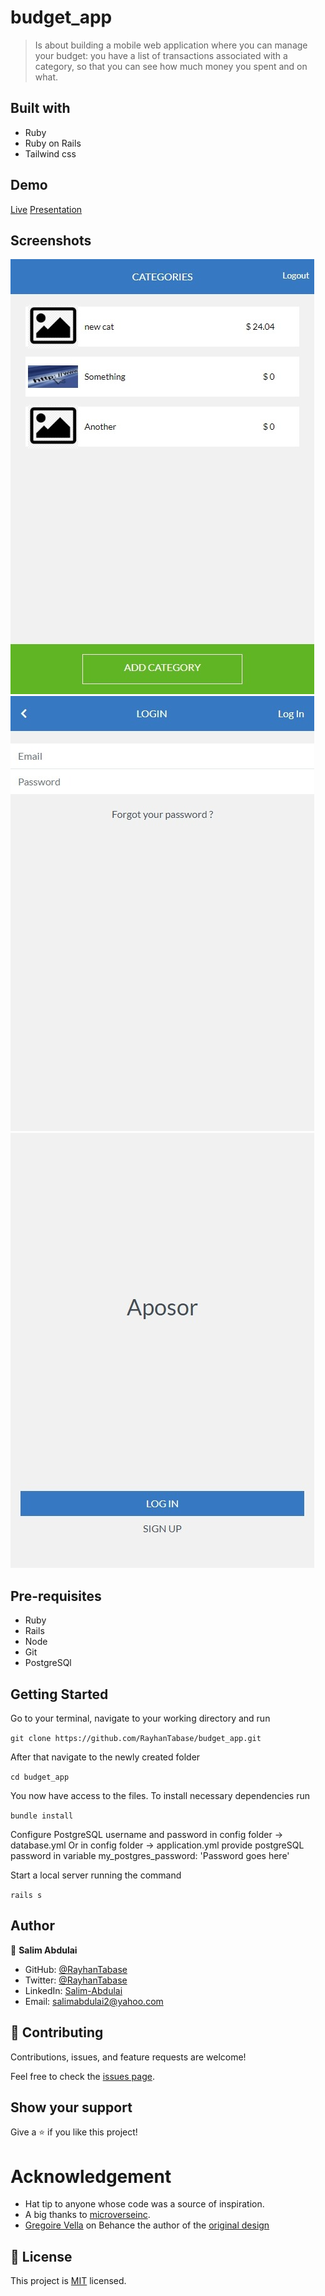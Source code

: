 # budget_app
> Is about building a mobile web application where you can manage your budget: you have a list of transactions associated with a category, so that you can see how much money you spent and on what.

## Built with
- Ruby
- Ruby on Rails
- Tailwind css

## Demo
[Live](https://shrouded-garden-02833.herokuapp.com/categories)
[Presentation](https://www.loom.com/share/cdb3802b5ad34ea490e9e18dd1de60f0)

## Screenshots
![p1](./screenshots/s1.jpeg)
![p2](./screenshots/s2.jpeg)
![p3](./screenshots/s3.jpeg)

## Pre-requisites
- Ruby
- Rails
- Node
- Git
- PostgreSQl

## Getting Started

Go to your terminal, navigate to your working directory and run

`git clone https://github.com/RayhanTabase/budget_app.git`

After that navigate to the newly created folder

`cd budget_app`

You now have access to the files.
To install necessary dependencies run

 `bundle install`

Configure PostgreSQL username and password in config folder -> database.yml
Or in config folder -> application.yml provide postgreSQL password in variable  my_postgres_password: 'Password goes here'

Start a local server running the command

`rails s`


## Author

👤 **Salim Abdulai**

- GitHub: [@RayhanTabase](https://github.com/RayhanTabase)
- Twitter: [@RayhanTabase](https://twitter.com/@RayhanTabase)
- LinkedIn: [Salim-Abdulai](https://linkedin.com/in/salim-abdulai-5430065b)
- Email: salimabdulai2@yahoo.com


## 🤝 Contributing

Contributions, issues, and feature requests are welcome!

Feel free to check the [issues page](../../issues/).

## Show your support

Give a ⭐️ if you like this project!

# Acknowledgement

- Hat tip to anyone whose code was a source of inspiration.
- A big thanks to [microverseinc](https://github.com/microverseinc).
- [Gregoire Vella](https://www.behance.net/gregoirevella) on Behance the author of the [original design](https://www.behance.net/gallery/19759151/Snapscan-iOs-design-and-branding?tracking_source=)


## 📝 License

This project is [MIT](./MIT.md) licensed.
